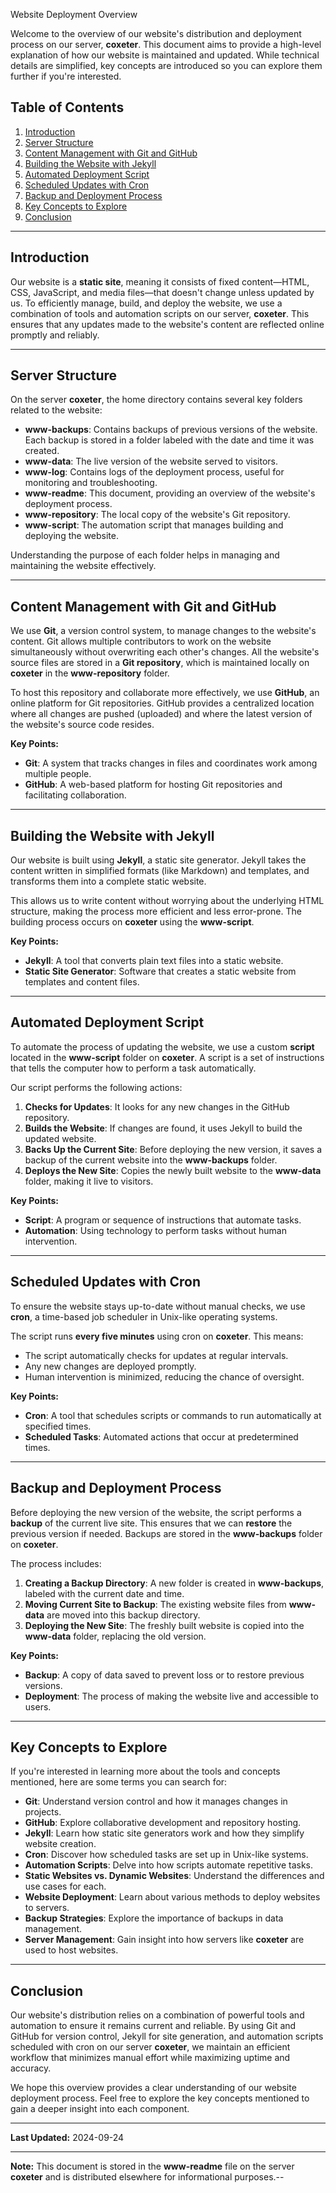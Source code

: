 Website Deployment Overview

Welcome to the overview of our website's distribution and deployment process on our server, **coxeter**. This document aims to provide a high-level explanation of how our website is maintained and updated. While technical details are simplified, key concepts are introduced so you can explore them further if you're interested.

## Table of Contents

1. [Introduction](#introduction)
2. [Server Structure](#server-structure)
3. [Content Management with Git and GitHub](#content-management-with-git-and-github)
4. [Building the Website with Jekyll](#building-the-website-with-jekyll)
5. [Automated Deployment Script](#automated-deployment-script)
6. [Scheduled Updates with Cron](#scheduled-updates-with-cron)
7. [Backup and Deployment Process](#backup-and-deployment-process)
8. [Key Concepts to Explore](#key-concepts-to-explore)
9. [Conclusion](#conclusion)

---

## Introduction

Our website is a **static site**, meaning it consists of fixed content—HTML, CSS, JavaScript, and media files—that doesn't change unless updated by us. To efficiently manage, build, and deploy the website, we use a combination of tools and automation scripts on our server, **coxeter**. This ensures that any updates made to the website's content are reflected online promptly and reliably.

---

## Server Structure

On the server **coxeter**, the home directory contains several key folders related to the website:

- **www-backups**: Contains backups of previous versions of the website. Each backup is stored in a folder labeled with the date and time it was created.
- **www-data**: The live version of the website served to visitors.
- **www-log**: Contains logs of the deployment process, useful for monitoring and troubleshooting.
- **www-readme**: This document, providing an overview of the website's deployment process.
- **www-repository**: The local copy of the website's Git repository.
- **www-script**: The automation script that manages building and deploying the website.

Understanding the purpose of each folder helps in managing and maintaining the website effectively.

---

## Content Management with Git and GitHub

We use **Git**, a version control system, to manage changes to the website's content. Git allows multiple contributors to work on the website simultaneously without overwriting each other's changes. All the website's source files are stored in a **Git repository**, which is maintained locally on **coxeter** in the **www-repository** folder.

To host this repository and collaborate more effectively, we use **GitHub**, an online platform for Git repositories. GitHub provides a centralized location where all changes are pushed (uploaded) and where the latest version of the website's source code resides.

**Key Points:**

- **Git**: A system that tracks changes in files and coordinates work among multiple people.
- **GitHub**: A web-based platform for hosting Git repositories and facilitating collaboration.

---

## Building the Website with Jekyll

Our website is built using **Jekyll**, a static site generator. Jekyll takes the content written in simplified formats (like Markdown) and templates, and transforms them into a complete static website.

This allows us to write content without worrying about the underlying HTML structure, making the process more efficient and less error-prone. The building process occurs on **coxeter** using the **www-script**.

**Key Points:**

- **Jekyll**: A tool that converts plain text files into a static website.
- **Static Site Generator**: Software that creates a static website from templates and content files.

---

## Automated Deployment Script

To automate the process of updating the website, we use a custom **script** located in the **www-script** folder on **coxeter**. A script is a set of instructions that tells the computer how to perform a task automatically.

Our script performs the following actions:

1. **Checks for Updates**: It looks for any new changes in the GitHub repository.
2. **Builds the Website**: If changes are found, it uses Jekyll to build the updated website.
3. **Backs Up the Current Site**: Before deploying the new version, it saves a backup of the current website into the **www-backups** folder.
4. **Deploys the New Site**: Copies the newly built website to the **www-data** folder, making it live to visitors.

**Key Points:**

- **Script**: A program or sequence of instructions that automate tasks.
- **Automation**: Using technology to perform tasks without human intervention.

---

## Scheduled Updates with Cron

To ensure the website stays up-to-date without manual checks, we use **cron**, a time-based job scheduler in Unix-like operating systems.

The script runs **every five minutes** using cron on **coxeter**. This means:

- The script automatically checks for updates at regular intervals.
- Any new changes are deployed promptly.
- Human intervention is minimized, reducing the chance of oversight.

**Key Points:**

- **Cron**: A tool that schedules scripts or commands to run automatically at specified times.
- **Scheduled Tasks**: Automated actions that occur at predetermined times.

---

## Backup and Deployment Process

Before deploying the new version of the website, the script performs a **backup** of the current live site. This ensures that we can **restore** the previous version if needed. Backups are stored in the **www-backups** folder on **coxeter**.

The process includes:

1. **Creating a Backup Directory**: A new folder is created in **www-backups**, labeled with the current date and time.
2. **Moving Current Site to Backup**: The existing website files from **www-data** are moved into this backup directory.
3. **Deploying the New Site**: The freshly built website is copied into the **www-data** folder, replacing the old version.

**Key Points:**

- **Backup**: A copy of data saved to prevent loss or to restore previous versions.
- **Deployment**: The process of making the website live and accessible to users.

---

## Key Concepts to Explore

If you're interested in learning more about the tools and concepts mentioned, here are some terms you can search for:

- **Git**: Understand version control and how it manages changes in projects.
- **GitHub**: Explore collaborative development and repository hosting.
- **Jekyll**: Learn how static site generators work and how they simplify website creation.
- **Cron**: Discover how scheduled tasks are set up in Unix-like systems.
- **Automation Scripts**: Delve into how scripts automate repetitive tasks.
- **Static Websites vs. Dynamic Websites**: Understand the differences and use cases for each.
- **Website Deployment**: Learn about various methods to deploy websites to servers.
- **Backup Strategies**: Explore the importance of backups in data management.
- **Server Management**: Gain insight into how servers like **coxeter** are used to host websites.

---

## Conclusion

Our website's distribution relies on a combination of powerful tools and automation to ensure it remains current and reliable. By using Git and GitHub for version control, Jekyll for site generation, and automation scripts scheduled with cron on our server **coxeter**, we maintain an efficient workflow that minimizes manual effort while maximizing uptime and accuracy.

We hope this overview provides a clear understanding of our website deployment process. Feel free to explore the key concepts mentioned to gain a deeper insight into each component.

---

**Last Updated:** 2024-09-24

---

**Note:** This document is stored in the **www-readme** file on the server **coxeter** and is distributed elsewhere for informational purposes.--
